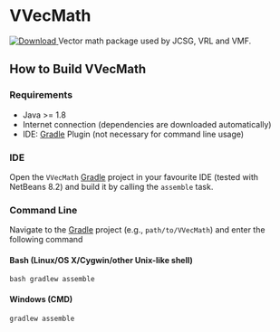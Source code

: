 # VVecMath
[ ![Download](https://api.bintray.com/packages/miho/VVecMath/VVecMath/images/download.svg) ](https://bintray.com/miho/VVecMath/VVecMath/_latestVersion)
Vector math package used by JCSG, VRL and VMF.

## How to Build VVecMath

### Requirements

- Java >= 1.8
- Internet connection (dependencies are downloaded automatically)
- IDE: [Gradle](http://www.gradle.org/) Plugin (not necessary for command line usage)

### IDE

Open the `VVecMath` [Gradle](http://www.gradle.org/) project in your favourite IDE (tested with NetBeans 8.2) and build it
by calling the `assemble` task.

### Command Line

Navigate to the [Gradle](http://www.gradle.org/) project (e.g., `path/to/VVecMath`) and enter the following command

#### Bash (Linux/OS X/Cygwin/other Unix-like shell)

    bash gradlew assemble
    
#### Windows (CMD)

    gradlew assemble
